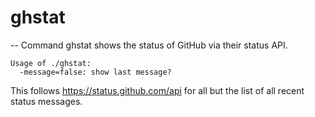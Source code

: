 # ghstat
--
Command ghstat shows the status of GitHub via their status API.

    Usage of ./ghstat:
      -message=false: show last message?

This follows https://status.github.com/api for all but the list of all recent
status messages.
